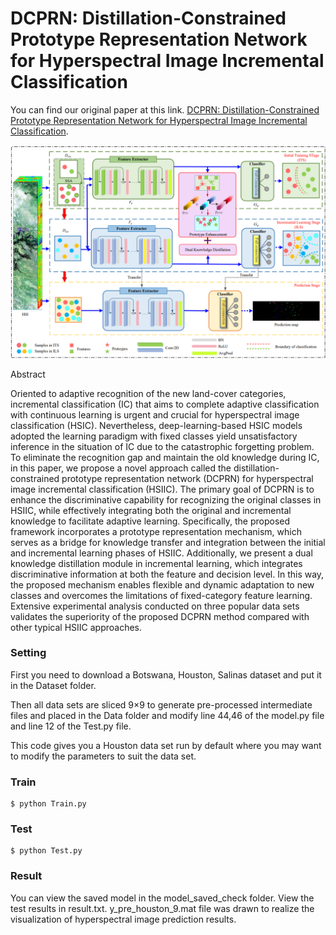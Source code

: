 # DCPRN: Distillation-Constrained Prototype Representation Network for Hyperspectral Image Incremental Classification

You can find our original paper at this link.
[DCPRN: Distillation-Constrained Prototype Representation Network for Hyperspectral Image Incremental Classification](https://ieeexplore.ieee.org/document/10416249). 


<p align='center'>
  <img src='figure/dcprn.png' width="800px">
</p>

Abstract

Oriented to adaptive recognition of the new land-cover categories, incremental classification (IC) that aims to complete adaptive classification with continuous learning is urgent and crucial for hyperspectral image classification (HSIC). Nevertheless, deep-learning-based HSIC models adopted the learning paradigm with fixed classes yield unsatisfactory inference in the situation of IC due to the catastrophic forgetting problem. To eliminate the recognition gap and maintain the old knowledge during IC, in this paper, we propose a novel approach called the distillation-constrained prototype representation network (DCPRN) for hyperspectral image incremental classification (HSIIC). The primary goal of DCPRN is to enhance the discriminative capability for recognizing the original classes in HSIIC, while effectively integrating both the original and incremental knowledge to facilitate adaptive learning. Specifically, the proposed framework incorporates a prototype representation mechanism, which serves as a bridge for knowledge transfer and integration between the initial and incremental learning phases of HSIIC. Additionally, we present a dual knowledge distillation module in incremental learning, which integrates discriminative information at both the feature and decision level. In this way, the proposed mechanism enables flexible and dynamic adaptation to new classes and overcomes the limitations of fixed-category feature learning. Extensive experimental analysis conducted on three popular data sets validates the superiority of the proposed DCPRN method compared with other typical HSIIC approaches.


### Setting

First you need to download a Botswana, Houston, Salinas dataset and put it in the Dataset folder.

Then all data sets are sliced 9×9 to generate pre-processed intermediate files and placed in the Data folder and modify line 44,46 of the model.py file and line 12 of the Test.py file.

This code gives you a Houston data set run by default where you may want to modify the parameters to suit the data set.

### Train

```
$ python Train.py
```

### Test

```
$ python Test.py
```



### Result

You can view the saved model in the model_saved_check folder. View the test results in result.txt. y_pre_houston_9.mat file was drawn to realize the visualization of hyperspectral image prediction results.


